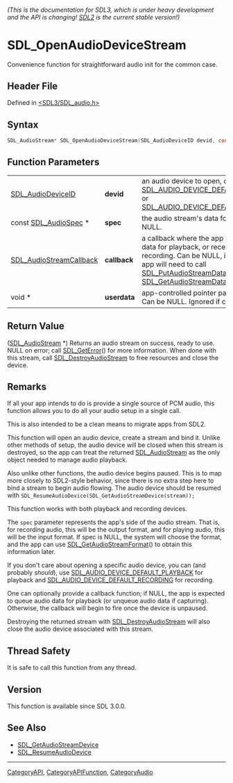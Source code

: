 ###### (This is the documentation for SDL3, which is under heavy development and the API is changing! [SDL2](https://wiki.libsdl.org/SDL2/) is the current stable version!)
# SDL_OpenAudioDeviceStream

Convenience function for straightforward audio init for the common case.

## Header File

Defined in [<SDL3/SDL_audio.h>](https://github.com/libsdl-org/SDL/blob/main/include/SDL3/SDL_audio.h)

## Syntax

```c
SDL_AudioStream* SDL_OpenAudioDeviceStream(SDL_AudioDeviceID devid, const SDL_AudioSpec *spec, SDL_AudioStreamCallback callback, void *userdata);
```

## Function Parameters

|                                                    |              |                                                                                                                                                                                                                                                                         |
| -------------------------------------------------- | ------------ | ----------------------------------------------------------------------------------------------------------------------------------------------------------------------------------------------------------------------------------------------------------------------- |
| [SDL_AudioDeviceID](SDL_AudioDeviceID)             | **devid**    | an audio device to open, or [SDL_AUDIO_DEVICE_DEFAULT_PLAYBACK](SDL_AUDIO_DEVICE_DEFAULT_PLAYBACK) or [SDL_AUDIO_DEVICE_DEFAULT_RECORDING](SDL_AUDIO_DEVICE_DEFAULT_RECORDING).                                                                                         |
| const [SDL_AudioSpec](SDL_AudioSpec) *             | **spec**     | the audio stream's data format. Can be NULL.                                                                                                                                                                                                                            |
| [SDL_AudioStreamCallback](SDL_AudioStreamCallback) | **callback** | a callback where the app will provide new data for playback, or receive new data for recording. Can be NULL, in which case the app will need to call [SDL_PutAudioStreamData](SDL_PutAudioStreamData) or [SDL_GetAudioStreamData](SDL_GetAudioStreamData) as necessary. |
| void *                                             | **userdata** | app-controlled pointer passed to callback. Can be NULL. Ignored if callback is NULL.                                                                                                                                                                                    |

## Return Value

([SDL_AudioStream](SDL_AudioStream) *) Returns an audio stream on success,
ready to use. NULL on error; call [SDL_GetError](SDL_GetError)() for more
information. When done with this stream, call
[SDL_DestroyAudioStream](SDL_DestroyAudioStream) to free resources and
close the device.

## Remarks

If all your app intends to do is provide a single source of PCM audio, this
function allows you to do all your audio setup in a single call.

This is also intended to be a clean means to migrate apps from SDL2.

This function will open an audio device, create a stream and bind it.
Unlike other methods of setup, the audio device will be closed when this
stream is destroyed, so the app can treat the returned
[SDL_AudioStream](SDL_AudioStream) as the only object needed to manage
audio playback.

Also unlike other functions, the audio device begins paused. This is to map
more closely to SDL2-style behavior, since there is no extra step here to
bind a stream to begin audio flowing. The audio device should be resumed
with `SDL_ResumeAudioDevice(SDL_GetAudioStreamDevice(stream));`

This function works with both playback and recording devices.

The `spec` parameter represents the app's side of the audio stream. That
is, for recording audio, this will be the output format, and for playing
audio, this will be the input format. If spec is NULL, the system will
choose the format, and the app can use
[SDL_GetAudioStreamFormat](SDL_GetAudioStreamFormat)() to obtain this
information later.

If you don't care about opening a specific audio device, you can (and
probably _should_), use
[SDL_AUDIO_DEVICE_DEFAULT_PLAYBACK](SDL_AUDIO_DEVICE_DEFAULT_PLAYBACK) for
playback and
[SDL_AUDIO_DEVICE_DEFAULT_RECORDING](SDL_AUDIO_DEVICE_DEFAULT_RECORDING)
for recording.

One can optionally provide a callback function; if NULL, the app is
expected to queue audio data for playback (or unqueue audio data if
capturing). Otherwise, the callback will begin to fire once the device is
unpaused.

Destroying the returned stream with
[SDL_DestroyAudioStream](SDL_DestroyAudioStream) will also close the audio
device associated with this stream.

## Thread Safety

It is safe to call this function from any thread.

## Version

This function is available since SDL 3.0.0.

## See Also

- [SDL_GetAudioStreamDevice](SDL_GetAudioStreamDevice)
- [SDL_ResumeAudioDevice](SDL_ResumeAudioDevice)

----
[CategoryAPI](CategoryAPI), [CategoryAPIFunction](CategoryAPIFunction), [CategoryAudio](CategoryAudio)

